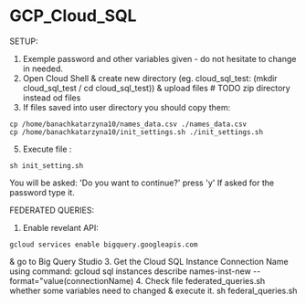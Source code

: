 # GCP_Cloud_SQL
SETUP:

1. Exemple password and other variables given - do not hesitate to change in needed.
2. Open Cloud Shell & create new directory (eg. cloud_sql_test: (mkdir cloud_sql_test / cd cloud_sql_test)) & upload files  # TODO zip directory instead od files
3. If files saved into user directory you should copy them:
```
cp /home/banachkatarzyna10/names_data.csv ./names_data.csv
cp /home/banachkatarzyna10/init_settings.sh ./init_settings.sh
```
5. Execute file :
```
sh init_setting.sh
```
You will be asked: 'Do you want to continue?' press 'y'
If asked for the password type it.


FEDERATED QUERIES:
1. Enable revelant API:
```
gcloud services enable bigquery.googleapis.com
```
& go to Big Query Studio
3. Get the Cloud SQL Instance Connection Name using command:
gcloud sql instances describe names-inst-new  --format="value(connectionName)
4. Check file federated_queries.sh whether some variables need to changed & execute it.
sh federal_queries.sh
